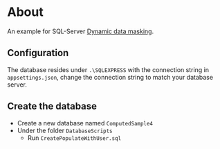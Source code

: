 ﻿# About

An example for SQL-Server [Dynamic data masking](https://learn.microsoft.com/en-us/sql/relational-databases/security/dynamic-data-masking?view=sql-server-ver16).


## Configuration

The database resides under `.\SQLEXPRESS` with the connection string in `appsettings.json`, change the connection string to match your database server.


## Create the database

- Create a new database named `ComputedSample4`
- Under the folder `DatabaseScripts`
    - Run `CreatePopulateWithUser.sql`
